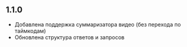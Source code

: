 ## 1.1.0
- Добавлена поддержка суммаризатора видео (без перехода по таймкодам)
- Обновлена структура ответов и запросов
